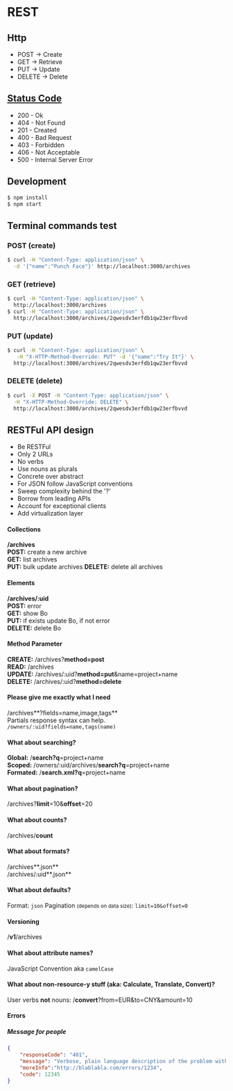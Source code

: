 # REST

## Http

- POST -> Create
- GET -> Retrieve
- PUT -> Update
- DELETE -> Delete


## [Status Code](http://httpstatusdogs.com)

- 200 - Ok
- 404 - Not Found
- 201 - Created
- 400 - Bad Request
- 403 - Forbidden
- 406 - Not Acceptable
- 500 - Internal Server Error


## Development

```bash
$ npm install
$ npm start
```

## Terminal commands test

### POST (create)
```bash
$ curl -H "Content-Type: application/json" \
  -d '{"name":"Punch Face"}' http://localhost:3000/archives
```

### GET (retrieve)
```bash
$ curl -H "Content-Type: application/json" \
  http://localhost:3000/archives
$ curl -H "Content-Type: application/json" \
  http://localhost:3000/archives/2qwesdv3erfdb1qw23erfbvvd
```

### PUT (update)
```bash
$ curl -H "Content-Type: application/json" \
   -H "X-HTTP-Method-Override: PUT" -d '{"name":"Try It"}' \
  http://localhost:3000/archives/2qwesdv3erfdb1qw23erfbvvd
```

### DELETE (delete)
```bash
$ curl -X POST -H "Content-Type: application/json" \
  -H "X-HTTP-Method-Override: DELETE" \
  http://localhost:3000/archives/2qwesdv3erfdb1qw23erfbvvd
```

## RESTFul API design

- Be RESTFul
- Only 2 URLs
- No verbs
- Use nouns as plurals
- Concrete over abstract
- For JSON follow JavaScript conventions
- Sweep complexity behind the '?'
- Borrow from leading APIs
- Account for exceptional clients
- Add virtualization layer

#### Collections

**/archives** <br/>
**POST:** create a new archive <br/>
**GET:** list archives <br/>
**PUT:** bulk update archives
**DELETE:** delete all archives <br/>

#### Elements

**/archives/:uid** <br/>
**POST:** error <br/>
**GET:** show Bo <br/>
**PUT:** if exists update Bo, if not error <br/>
**DELETE:** delete Bo

#### Method Parameter

**CREATE:** /archives?**method=post** <br/>
**READ:** /archives <br/>
**UPDATE:** /archives/:uid?**method=put**&name=project+name <br/>
**DELETE:** /archives/:uid?**method=delete**

#### Please give me exactly what I need

/archives**?fields=name,image,tags** <br/>
Partials response syntax can help. <br/>
`/owners/:uid?fields=name,tags(name)`

#### What about searching?

**Global:** /**search?q**=project+name <br/>
**Scoped:** /owners/:uid/archives/**search?q**=project+name <br/>
**Formated:** /**search.xml?q**=project+name

#### What about pagination?

/archives?**limit**=10&**offset**=20

#### What about counts?

/archives/**count**

#### What about formats?

/archives**.json** <br>
/archives/:uid**.json**

#### What about defaults?

Format: `json`
Pagination <small>(depends on data size)</small>: `limit=10&offset=0`

#### Versioning

/**v1**/archives

#### What about attribute names?

JavaScript Convention aka `camelCase`

#### What about non-resource-y stuff (aka: Calculate, Translate, Convert)?

User verbs **not** nouns: /**convert**?from=EUR&to=CNY&amount=10

#### Errors
##### Message for people

```json
{
	"responseCode": "401",
	"message": "Verbose, plain language description of the problem with hints about how to fix it",
	"moreInfo":"http://blablabla.com/errors/1234",
	"code": 12345
}
```